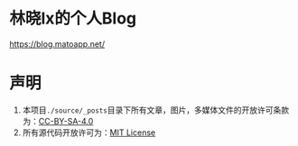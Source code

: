 # 林晓lx的个人Blog

https://blog.matoapp.net/

# 声明

1. 本项目`./source/_posts`目录下所有文章，图片，多媒体文件的开放许可条款为：[CC-BY-SA-4.0](https://choosealicense.com/licenses/cc-by-sa-4.0/)
2. 所有源代码开放许可为：[MIT License](https://choosealicense.com/licenses/mit/)
